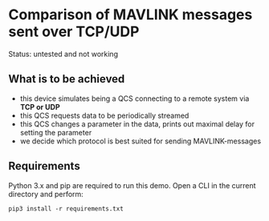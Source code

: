 # Comparison of MAVLINK messages sent over TCP/UDP

Status: untested and not working

## What is to be achieved
- this device simulates being a QCS connecting to a remote system via **TCP or UDP**
- this QCS requests data to be periodically streamed
- this QCS changes a parameter in the data, prints out maximal delay for setting the parameter
- we decide which protocol is best suited for sending MAVLINK-messages

## Requirements
Python 3.x and pip are required to run this demo. Open a CLI in the current directory and perform: 
```
pip3 install -r requirements.txt
```
